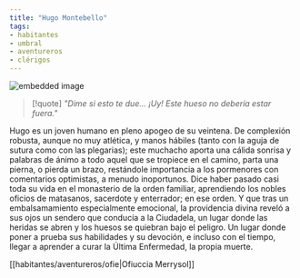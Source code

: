 ```yaml
---
title: "Hugo Montebello"
tags:
- habitantes
- umbral
- aventureros
- clérigos
---
```


![embedded image](https://assets.legendkeeper.com/7af8ea70-db79-4413-97cd-af81bf61c689.jpg "Attachment")

> [!quote]
> *"Dime si esto te due... ¡Uy! Este hueso no debería estar fuera."*

Hugo es un joven humano en pleno apogeo de su veintena. De complexión robusta, aunque no muy atlética, y manos hábiles (tanto con la aguja de sutura como con las plegarias); este muchacho aporta una cálida sonrisa y palabras de ánimo a todo aquel que se tropiece en el camino, parta una pierna, o pierda un brazo, restándole importancia a los pormenores con comentarios optimistas, a menudo inoportunos. Dice haber pasado casi toda su vida en el monasterio de la orden familiar, aprendiendo los nobles oficios de matasanos, sacerdote y enterrador; en ese orden. Y que tras un embalsamamiento especialmente emocional, la providencia divina reveló a sus ojos un sendero que conducía a la Ciudadela, un lugar donde las heridas se abren y los huesos se quiebran bajo el peligro. Un lugar donde poner a prueba sus habilidades y su devoción, e incluso con el tiempo, llegar a aprender a curar la Última Enfermedad, la propia muerte.

[[habitantes/aventureros/ofie|Ofiuccia Merrysol]]